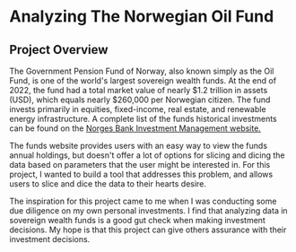 # Analyzing The Norwegian Oil Fund

## Project Overview

The Government Pension Fund of Norway, also known simply as the Oil Fund, is one of the world's largest sovereign wealth funds. At the end of 2022, the fund had a total market value of nearly $1.2 trillion in assets (USD), which equals nearly $260,000 per Norwegian citizen. The fund invests primarily in equities, fixed-income, real estate, and renewable energy infrastructure. A complete list of the funds historical investments can be found on the [Norges Bank Investment Management website.](https://www.nbim.no/en/the-fund/investments/#/)

The funds website provides users with an easy way to view the funds annual holdings, but doesn't offer a lot of options for slicing and dicing the data based on parameters that the user might be interested in. For this project, I wanted to build a tool that addresses this problem, and allows users to slice and dice the data to their hearts desire.

The inspiration for this project came to me when I was conducting some due diligence on my own personal investments. I find that analyzing data in sovereign wealth funds is a good gut check when making investment decisions. My hope is that this project can give others assurance with their investment decisions.